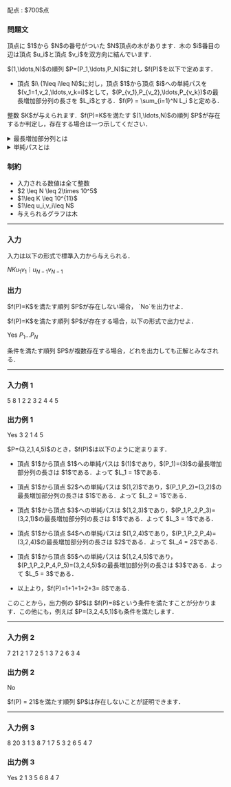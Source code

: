 
<div>

<span>

<span>

<p>
配点 : $700$点
</p>

<div>

<section>

### **問題文**

<p>
頂点に $1$から $N$の番号がついた $N$頂点の木があります．木の $i$番目の辺は頂点 $u_i$と頂点 $v_i$を双方向に結んでいます．
</p>

<p>
$(1,\ldots,N)$の順列 $P=(P_1,\ldots,P_N)$に対し $f(P)$を以下で定めます．
</p>

<ul>

<li>
頂点 $i\ (1\leq i\leq N)$に対し，頂点 $1$から頂点 $i$への単純パスを $(v_1=1,v_2,\ldots,v_k=i)$として，$(P_{v_1},P_{v_2},\ldots,P_{v_k})$の最長増加部分列の長さを $L_i$とする．$f(P) = \sum_{i=1}^N L_i $と定める．
</li>

</ul>

<p>
整数 $K$が与えられます．$f(P)=K$を満たす $(1,\ldots,N)$の順列 $P$が存在するか判定し，存在する場合は一つ示してください．
</p>

<details>

<summary>
最長増加部分列とは
</summary>
数列の
<strong>
部分列
</strong>
とは，数列から $0$個以上の要素を取り除いた後，残りの要素を元の順序で連結して得られる数列のことをいいます．
例えば，$(10,30)$は $(10,20,30)$の部分列ですが，$(20,10)$は $(10,20,30)$の部分列ではありません．

数列の
<strong>
最長増加部分列
</strong>
とは，数列の狭義単調増加な部分列の中で列の長さが最大のものを指します．

</details>

<details>

<summary>
単純パスとは
</summary>
グラフ $G$上の頂点 $X,Y$に対して，頂点列 $(v_1,v_2, \ldots, v_k)$であって，
$v_1=X$, $v_k=Y$かつ，$1\leq i\leq k-1$に対して $v_i$と
$v_{i+1}$が辺で結ばれているようなものを頂点 $X$から頂点 $Y$への 
<strong>
ウォーク
</strong>
と呼びます．  
さらに，$v_1,v_2, \ldots, v_k$がすべて異なるようなものを頂点 $X$から頂点 $Y$への 
<strong>
単純パス
</strong>
(あるいは単に 
<strong>
パス
</strong>
) と呼びます．

</details>

</section>

</div>

<div>

<section>

### **制約**

<ul>

<li>
入力される数値は全て整数
</li>

<li>
$2 \leq N \leq 2\times 10^5$
</li>

<li>
$1\leq K \leq 10^{11}$
</li>

<li>
$1\leq u_i,v_i\leq N$
</li>

<li>
与えられるグラフは木
</li>

</ul>

</section>

</div>

---

<div>

<div>

<section>

### **入力**

<p>
入力は以下の形式で標準入力から与えられる．
</p>

<div>

$N$$K$$u_1$$v_1$$\vdots$$u_{N-1}$$v_{N-1}$
</div>

</section>

</div>

<div>

<section>

### **出力**

<p>
$f(P)=K$を満たす順列 $P$が存在しない場合， `No`を出力せよ．
</p>

<p>
$f(P)=K$を満たす順列 $P$が存在する場合，以下の形式で出力せよ．
</p>

<div>

Yes
$P_1$$\ldots$$P_N$
</div>

<p>
条件を満たす順列 $P$が複数存在する場合，どれを出力しても正解とみなされる．
</p>

</section>

</div>

</div>

---

<div>

<section>

### **入力例 1**

<div>

5 8
1 2
2 3
2 4
4 5

</div>

</section>

</div>

<div>

<section>

### **出力例 1**

<div>

Yes
3 2 1 4 5

</div>

<p>
$P=(3,2,1,4,5)$のとき，$f(P)$は以下のように定まります．
</p>

<ul>

<li>

<p>
頂点 $1$から頂点 $1$への単純パスは $(1)$であり，$(P_1)=(3)$の最長増加部分列の長さは $1$である．よって $L_1 = 1$である．
</p>

</li>

<li>

<p>
頂点 $1$から頂点 $2$への単純パスは $(1,2)$であり，$(P_1,P_2)=(3,2)$の最長増加部分列の長さは $1$である．よって $L_2 = 1$である．
</p>

</li>

<li>

<p>
頂点 $1$から頂点 $3$への単純パスは $(1,2,3)$であり，$(P_1,P_2,P_3)=(3,2,1)$の最長増加部分列の長さは $1$である．よって $L_3 = 1$である．
</p>

</li>

<li>

<p>
頂点 $1$から頂点 $4$への単純パスは $(1,2,4)$であり，$(P_1,P_2,P_4)=(3,2,4)$の最長増加部分列の長さは $2$である．よって $L_4 = 2$である．
</p>

</li>

<li>

<p>
頂点 $1$から頂点 $5$への単純パスは $(1,2,4,5)$であり，$(P_1,P_2,P_4,P_5)=(3,2,4,5)$の最長増加部分列の長さは $3$である．よって $L_5 = 3$である．
</p>

</li>

<li>

<p>
以上より，$f(P)=1+1+1+2+3= 8$である．
</p>

</li>

</ul>

<p>
このことから，出力例の $P$は $f(P)=8$という条件を満たすことが分かります．この他にも，例えば $P=(3,2,4,5,1)$も条件を満たします．
</p>

</section>

</div>

---

<div>

<section>

### **入力例 2**

<div>

7 21
2 1
7 2
5 1
3 7
2 6
3 4

</div>

</section>

</div>

<div>

<section>

### **出力例 2**

<div>

No

</div>

<p>
$f(P) = 21$を満たす順列 $P$は存在しないことが証明できます．
</p>

</section>

</div>

---

<div>

<section>

### **入力例 3**

<div>

8 20
3 1
3 8
7 1
7 5
3 2
6 5
4 7

</div>

</section>

</div>

<div>

<section>

### **出力例 3**

<div>

Yes
2 1 3 5 6 8 4 7

</div>

</section>

</div>

</span>

</span>

</div>
